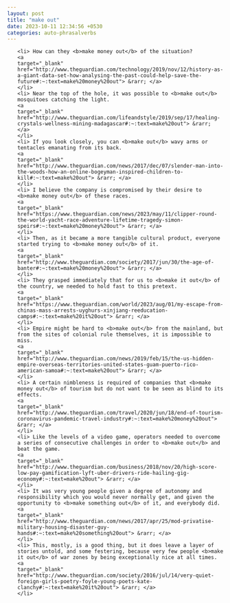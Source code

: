 ```yaml
---
layout: post
title: "make out"
date: 2023-10-11 12:34:56 +0530
categories: auto-phrasalverbs
---
```

<ol>

    <li> How can they <b>make money out</b> of the situation?
    <a 
    target="_blank" 
    href="http://www.theguardian.com/technology/2019/nov/12/history-as-a-giant-data-set-how-analysing-the-past-could-help-save-the-future#:~:text=make%20money%20out"> &rarr; </a>
    </li>
    <li> Near the top of the hole, it was possible to <b>make out</b> mosquitoes catching the light.
    <a 
    target="_blank" 
    href="http://www.theguardian.com/lifeandstyle/2019/sep/17/healing-crystals-wellness-mining-madagascar#:~:text=make%20out"> &rarr; </a>
    </li>
    <li> If you look closely, you can <b>make out</b> wavy arms or tentacles emanating from its back.
    <a 
    target="_blank" 
    href="http://www.theguardian.com/news/2017/dec/07/slender-man-into-the-woods-how-an-online-bogeyman-inspired-children-to-kill#:~:text=make%20out"> &rarr; </a>
    </li>
    <li> I believe the company is compromised by their desire to <b>make money out</b> of these races.
    <a 
    target="_blank" 
    href="https://www.theguardian.com/news/2023/may/11/clipper-round-the-world-yacht-race-adventure-lifetime-tragedy-simon-speirs#:~:text=make%20money%20out"> &rarr; </a>
    </li>
    <li> Then, as it became a more tangible cultural product, everyone started trying to <b>make money out</b> of it.
    <a 
    target="_blank" 
    href="http://www.theguardian.com/society/2017/jun/30/the-age-of-banter#:~:text=make%20money%20out"> &rarr; </a>
    </li>
    <li> They grasped immediately that for us to <b>make it out</b> of the country, we needed to hold fast to this pretext.
    <a 
    target="_blank" 
    href="https://www.theguardian.com/world/2023/aug/01/my-escape-from-chinas-mass-arrests-uyghurs-xinjiang-reeducation-camps#:~:text=make%20it%20out"> &rarr; </a>
    </li>
    <li> Empire might be hard to <b>make out</b> from the mainland, but from the sites of colonial rule themselves, it is impossible to miss.
    <a 
    target="_blank" 
    href="http://www.theguardian.com/news/2019/feb/15/the-us-hidden-empire-overseas-territories-united-states-guam-puerto-rico-american-samoa#:~:text=make%20out"> &rarr; </a>
    </li>
    <li> A certain nimbleness is required of companies that <b>make money out</b> of tourism but do not want to be seen as blind to its effects.
    <a 
    target="_blank" 
    href="http://www.theguardian.com/travel/2020/jun/18/end-of-tourism-coronavirus-pandemic-travel-industry#:~:text=make%20money%20out"> &rarr; </a>
    </li>
    <li> Like the levels of a video game, operators needed to overcome a series of consecutive challenges in order to <b>make out</b> and beat the game.
    <a 
    target="_blank" 
    href="http://www.theguardian.com/business/2018/nov/20/high-score-low-pay-gamification-lyft-uber-drivers-ride-hailing-gig-economy#:~:text=make%20out"> &rarr; </a>
    </li>
    <li> It was very young people given a degree of autonomy and responsibility which you would never normally get, and given the opportunity to <b>make something out</b> of it, and everybody did.
    <a 
    target="_blank" 
    href="http://www.theguardian.com/news/2017/apr/25/mod-privatise-military-housing-disaster-guy-hands#:~:text=make%20something%20out"> &rarr; </a>
    </li>
    <li> This, mostly, is a good thing, but it does leave a layer of stories untold, and some festering, because very few people <b>make it out</b> of war zones by being exceptionally nice at all times.
    <a 
    target="_blank" 
    href="http://www.theguardian.com/society/2016/jul/14/very-quiet-foreign-girls-poetry-foyle-young-poets-kate-clanchy#:~:text=make%20it%20out"> &rarr; </a>
    </li>